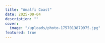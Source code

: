 ```yaml
---
title: "Amalfi Coast"
date: 2025-09-04
description: ""
cover:
  image: "/uploads/photo-1757013879975.jpg"
featured: true
---
```


